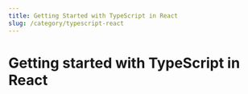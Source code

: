 ```yaml
---
title: Getting Started with TypeScript in React 
slug: /category/typescript-react 
---
```


# Getting started with TypeScript in React 




